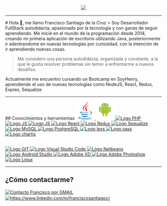 <center><img src="https://bibliotecaduitama.files.wordpress.com/2015/03/gif1.gif" width="70%"></center>
<hr>
# Hola 👋, me llamo Francisco Santiago de la Cruz
> Soy Desarrollador FullStack autodidacta, apasionado por la tecnología y con ganas de seguir aprendiendo. Me inicié en el mundo de la programación desde 2014, creando mi primera aplicación de escritorio utilizando Java, posteriormente ir adentrandome en nuevas tecnologías por curiosidad, con la intención de ir aprendiendo nuevas cosas.

>Me considero una persona autodidácta, organizada y constante, a la que le gusta resolver problemas sin temor a enfrentarme a nuevos desafios.

Actualmente me encuentro cursando un Bootcamp en SoyHenry, aprendiendo el uso de nuevas tecnologías como NodeJS, React, Redux, Expres, Sequalize

<hr>
## Conocimientos y herramientas
 <a href="https://www.java.com" target="_blank"> <img src="https://raw.githubusercontent.com/devicons/devicon/master/icons/java/java-original.svg" alt="Logo Java" width ="60px" height="60px"/> </a> <a href="https://developer.android.com" target="_blank"> <img src ="https://raw.githubusercontent.com/devicons/devicon/master/icons/android/android-original-wordmark.svg" alt ="Logo android" width ="60px" height ="60px"/> </a><a href="https://www.php.net" target="_blank"> <img src="https://cdn-icons-png.flaticon.com/512/919/919830.png" alt="Logo PHP" width ="60px" height="60px"/> </a><a href="https://www.javascript.com" target="_blank"> <img src="https://img.icons8.com/color/48/000000/javascript--v1.png" alt="Logo JS" width ="60px" height="60px"/> </a><a href="https://nodejs.org/es/" target="_blank"> <img src="https://img.icons8.com/color/48/000000/nodejs.png" alt="Logo JS" width ="60px" height="60px"/> </a> <a href="https://es.reactjs.org" target="_blank"> <img src="https://img.icons8.com/office/480/000000/react.png" alt="Logo React" width ="60px" height="60px"/> </a><a href="https://es.redux.js.org" target="_blank"> <img src="https://img.icons8.com/color/480/000000/redux.png" alt="Logo Redux" width ="60px" height="60px"/> </a><a href="https://sequelize.org" target="_blank"> <img src="https://sequelize.org/master/manual/asset/logo.png" alt="Logo Sequalize" width ="60px" height="60px"/> </a> <a href="https://www.mysql.com" target="_blank"> <img src="https://1000marcas.net/wp-content/uploads/2020/11/MySQL-logo.png" alt="Logo MySQL" width ="90px" height="45px"/> </a> <a href="https://www.postgresql.org" target="_blank"> <img src="https://www.postgresql.org/media/img/about/press/elephant.png" alt="Logo PostgreSQL" width ="90px" height="60px"/> </a><a href="https://lesscss.org" target="_blank"> <img src = "https://lesscss.org/public/img/less_logo.png" alt ="Logo less" width ="80" height ="50"/> </a><a href="https://sass-lang.com" target="_blank"> <img src = "https://raw.githubusercontent.com/devicons/devicon /master/icons/sass/sass-original.svg " alt ="Logo sass" width ="80" height ="60"/> </a><a href ="https://www.chartjs.org"target = "_blank"> <img src = "https://www.chartjs.org/img/chartjs-logo.svg" alt ="Logo chartjs" width = "60" height = "60" /></a> </p>
<br>
<a href="https://git-scm.com" target="_blank"> <img src="https://img.icons8.com/color/480/000000/git.png" alt="Logo GIT" width ="60px" height="60px"/> </a><a href="https://code.visualstudio.com" target="_blank"> <img src="https://upload.wikimedia.org/wikipedia/commons/thumb/9/9a/Visual_Studio_Code_1.35_icon.svg/2048px-Visual_Studio_Code_1.35_icon.svg.png" alt="Logo Visual Studio Code" width ="60px" height="60px"/> </a> <a href="https://netbeans.apache.org/download/index.html" target="_blank"> <img src="https://upload.wikimedia.org/wikipedia/commons/thumb/9/98/Apache_NetBeans_Logo.svg/1776px-Apache_NetBeans_Logo.svg.png" alt="Logo Netbeans" width ="60px" height="60px"/> </a><a href="https://developer.android.com/studio" target="_blank"> <img src="https://okhosting.com/resources/uploads/2016/05/Android-Studio-1024x557@2x.png" alt="Logo Android Studio" width ="90px" height="60px"/> </a> <a href="https://www.adobe.com/mx/products/xd.html" target="_blank"> <img src="https://upload.wikimedia.org/wikipedia/commons/thumb/c/c2/Adobe_XD_CC_icon.svg/2101px-Adobe_XD_CC_icon.svg.png" alt="Logo Adobe XD" width ="60px" height="60px"/> </a> <a href="https://www.adobe.com/mx/products/photoshop.html" target="_blank"> <img src="https://upload.wikimedia.org/wikipedia/commons/thumb/a/af/Adobe_Photoshop_CC_icon.svg/1200px-Adobe_Photoshop_CC_icon.svg.png" alt="Logo Adobe Photoshop" width ="60px" height="60px"/> </a> <a href="https://www.linux.org" target="_blank"> <img src="https://www.muycanal.com/wp-content/uploads/2014/03/PCLinux.jpg" alt="Logo Linux" width ="90px" height="60px"/> </a>
 
<hr>

## ¿Cómo contactarme?
<a href="mailto:fcosantiagoc@gmail.com" target="_blank" style="display: inline-blok; margin-right:20px"> <img align = "center" src ="https://cdn.worldvectorlogo.com/logos/gmail-icon-2.svg" alt ="Contacto Francisco por GMAIL" height ="30" width ="40"/> </a><a href="https://www.linkedin.com/in/franciscosantiagoc/" target="_blank"> <img align ="center" src="https://raw.githubusercontent.com/rahuldkjain/github-profile-readme-generator/master/src/images/icons/Social/linked-in-alt.svg" alt ="https://www.linkedin.com/in/franciscosantiagoc/" height ="30" width ="40"/> </a>
  

